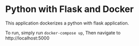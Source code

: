 # Python with Flask and Docker

This application dockerizes a python with flask application.

To run, simply run `docker-compose up`, Then navigate to http://localhost:5000
